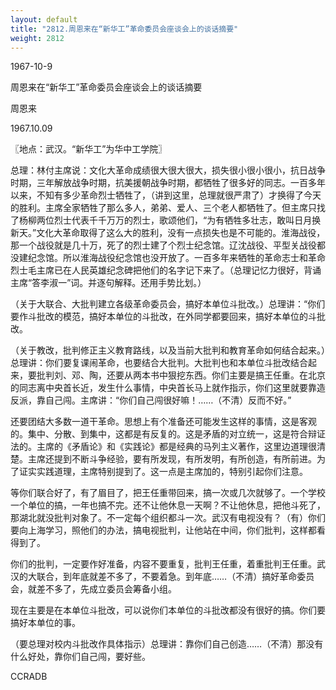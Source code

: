 ```yaml
---
layout: default
title: "2812.周恩来在“新华工”革命委员会座谈会上的谈话摘要"
weight: 2812
---
```


1967-10-9

周恩来在“新华工”革命委员会座谈会上的谈话摘要

周恩来

1967.10.09

〖地点：武汉。“新华工”为华中工学院〗

总理：林付主席说：文化大革命成绩很大很大很大，损失很小很小很小，抗日战争时期，三年解放战争时期，抗美援朝战争时期，都牺牲了很多好的同志。一百多年以来，不知有多少革命烈士牺牲了，（讲到这里，总理就很严肃了）才换得了今天的胜利。主席全家牺牲了那么多人，弟弟、爱人、三个老人都牺牲了。但主席只找了杨柳两位烈士代表千千万万的烈士，歌颂他们，“为有牺牲多壮志，敢叫日月换新天。”文化大革命取得了这么大的胜利，没有一点损失也是不可能的。淮海战役，那一个战役就是几十万，死了的烈士建了个烈士纪念馆。辽沈战役、平型关战役都没建纪念馆。所以淮海战役纪念馆也没开放了。一百多年来牺牲的革命志士和革命烈士毛主席已在人民英雄纪念碑把他们的名字记下来了。（总理记忆力很好，背诵主席“答李淑一”词。并逐句解释。还用手势比划。）

（关于大联合、大批判建立各级革命委员会，搞好本单位斗批改。）总理讲：“你们要作斗批改的模范，搞好本单位的斗批改，在外同学都要回来，搞好本单位的斗批改。

（关于教改，批判修正主义教育路线，以及当前大批判和教育革命如何结合起来。）总理讲：你们要复课闹革命，也要结合大批判。大批判也和本单位斗批改结合起来，要批判刘、邓、陶，还要从两本书中狠挖东西。你们主要是搞王任重。在北京的同志离中央首长近，发生什么事情，中央首长马上就作指示，你们这里就要靠造反派，靠自己闯。主席讲：“你们自己闯很好嘛！……（不清）反而不好。”

还要团结大多数一道干革命。思想上有个准备还可能发生这样的事情，这是客观的。集中、分散、到集中，这都是有反复的。这是矛盾的对立统一，这是符合辩证法的。主席的《矛盾论》和《实践论》都是经典的马列主义著作，这里边道理很清楚。主席还提到不断斗争经验，要有所发现，有所发明，有所创造，有所前进。为了证实实践道理，主席特别提到了。这一点是主席加的，特别引起你们注意。

等你们联合好了，有了眉目了，把王任重带回来，搞一次或几次就够了。一个学校一个单位的搞，一年也搞不完。还不让他休息一天啊？不让他休息，把他斗死了，那湖北就没批判对象了。不一定每个组织都斗一次。武汉有电视没有？（有）你们要向上海学习，照他们的办法，搞电视批判，让他站在中间，你们批判，这样都看得到了。

你们的批判，一定要作好准备，内容不要重复，批判王任重，着重批判王任重。武汉的大联合，到年底就差不多了，不要着急。到年底……（不清）搞好革命委员会，就差不多了，先成立委员会筹备小组。

现在主要是在本单位斗批改，可以说你们本单位的斗批改都没有很好的搞。你们要搞好本单位的事。

（要总理对校内斗批改作具体指示）总理讲：靠你们自己创造……（不清）那没有什么好处，靠你们自己闯，要好些。

CCRADB


